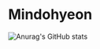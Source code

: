 ﻿# Mindohyeon
![Anurag's GitHub stats](https://github-readme-stats.vercel.app/api?username=Mindohyeon&theme=gruvbox&show_icons=true)
